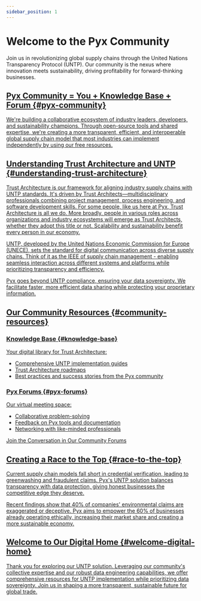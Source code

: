 ```yaml
---
sidebar_position: 1
---
```


# Welcome to the Pyx Community

Join us in revolutionizing global supply chains through the United Nations Transparency Protocol (UNTP). Our community is the nexus where innovation meets sustainability, driving profitability for forward-thinking businesses.<a href="7"/>

## Pyx Community = You + Knowledge Base + Forum {#pyx-community}

We're building a collaborative ecosystem of industry leaders, developers, and sustainability champions. Through open-source tools and shared expertise, we're creating a more transparent, efficient, and interoperable global supply chain model that most industries can implement independently by using our free resources.<a href="9"/>

## Understanding Trust Architecture and UNTP {#understanding-trust-architecture}

Trust Architecture is our framework for aligning industry supply chains with UNTP standards. It's driven by Trust Architects—multidisciplinary professionals combining project management, process engineering, and software development skills. For some people, like us here at Pyx, Trust Architecture is all we do. More broadly, people in various roles across organizations and industry ecosystems will emerge as Trust Architects, whether they adopt this title or not. Scalability and sustainability benefit every person in our economy.<a href="11"/>

UNTP, developed by the United Nations Economic Commission for Europe (UNECE), sets the standard for digital communication across diverse supply chains. Think of it as the IEEE of supply chain management - enabling seamless interaction across different systems and platforms while prioritizing transparency and efficiency.<a href="12"/>

Pyx goes beyond UNTP compliance, ensuring your data sovereignty. We facilitate faster, more efficient data sharing while protecting your proprietary information.<a href="13"/>

## Our Community Resources {#community-resources}

### Knowledge Base {#knowledge-base}

Your digital library for Trust Architecture:

- Comprehensive UNTP implementation guides
- Trust Architecture roadmaps
- Best practices and success stories from the Pyx community<a href="16"/><a href="17"/><a href="18"/><a href="19"/>

### Pyx Forums {#pyx-forums}

Our virtual meeting space:

- Collaborative problem-solving
- Feedback on Pyx tools and documentation
- Networking with like-minded professionals<a href="21"/><a href="22"/><a href="23"/><a href="24"/>

[Join the Conversation in Our Community Forums](http://forum.pyx.io/)<a href="25"/>

## Creating a Race to the Top {#race-to-the-top}

Current supply chain models fall short in credential verification, leading to greenwashing and fraudulent claims. Pyx's UNTP solution balances transparency with data protection, giving honest businesses the competitive edge they deserve.<a href="27"/>

Recent findings show that 40% of companies' environmental claims are exaggerated or deceptive. Pyx aims to empower the 60% of businesses already operating ethically, increasing their market share and creating a more sustainable economy.<a href="28"/>

## Welcome to Our Digital Home {#welcome-digital-home}

Thank you for exploring our UNTP solution. Leveraging our community's collective expertise and our robust data engineering capabilities, we offer comprehensive resources for UNTP implementation while prioritizing data sovereignty. Join us in shaping a more transparent, sustainable future for global trade.<a href="30"/>